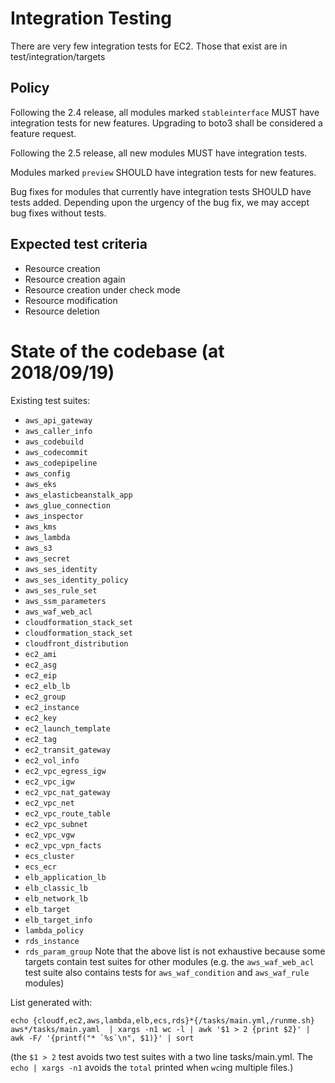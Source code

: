 # Integration Testing

There are very few integration tests for EC2. Those that
exist are in test/integration/targets

## Policy

Following the 2.4 release, all modules marked `stableinterface`
MUST have integration tests for new features. Upgrading to boto3
shall be considered a feature request.

Following the 2.5 release, all new modules MUST have integration
tests.

Modules marked `preview` SHOULD have integration tests for new
features.

Bug fixes for modules that currently have integration tests SHOULD
have tests added. Depending upon the urgency of the bug fix, we may
accept bug fixes without tests.

## Expected test criteria

* Resource creation
* Resource creation again
* Resource creation under check mode
* Resource modification
* Resource deletion

# State of the codebase (at 2018/09/19)

Existing test suites:

* `aws_api_gateway`
* `aws_caller_info`
* `aws_codebuild`
* `aws_codecommit`
* `aws_codepipeline`
* `aws_config`
* `aws_eks`
* `aws_elasticbeanstalk_app`
* `aws_glue_connection`
* `aws_inspector`
* `aws_kms`
* `aws_lambda`
* `aws_s3`
* `aws_secret`
* `aws_ses_identity`
* `aws_ses_identity_policy`
* `aws_ses_rule_set`
* `aws_ssm_parameters`
* `aws_waf_web_acl`
* `cloudformation_stack_set`
* `cloudformation_stack_set`
* `cloudfront_distribution`
* `ec2_ami`
* `ec2_asg`
* `ec2_eip`
* `ec2_elb_lb`
* `ec2_group`
* `ec2_instance`
* `ec2_key`
* `ec2_launch_template`
* `ec2_tag`
* `ec2_transit_gateway`
* `ec2_vol_info`
* `ec2_vpc_egress_igw`
* `ec2_vpc_igw`
* `ec2_vpc_nat_gateway`
* `ec2_vpc_net`
* `ec2_vpc_route_table`
* `ec2_vpc_subnet`
* `ec2_vpc_vgw`
* `ec2_vpc_vpn_facts`
* `ecs_cluster`
* `ecs_ecr`
* `elb_application_lb`
* `elb_classic_lb`
* `elb_network_lb`
* `elb_target`
* `elb_target_info`
* `lambda_policy`
* `rds_instance`
* `rds_param_group`
Note that the above list is not exhaustive because some targets contain test suites for
other modules (e.g. the `aws_waf_web_acl` test suite also contains tests for `aws_waf_condition`
 and `aws_waf_rule` modules)

List generated with:

```
echo {cloudf,ec2,aws,lambda,elb,ecs,rds}*{/tasks/main.yml,/runme.sh} aws*/tasks/main.yaml  | xargs -n1 wc -l | awk '$1 > 2 {print $2}' | awk -F/ '{printf("* `%s`\n", $1)}' | sort
```

(the `$1 > 2` test avoids two test suites with a two line tasks/main.yml. The `echo | xargs -n1` avoids the `total` printed when `wc`ing multiple files.)
